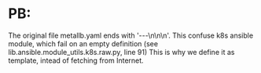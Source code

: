 
# PB:

The original file metallb.yaml ends with '---\n\n\n'. This confuse k8s ansible module, which fail on an empty definition (see lib.ansible.module_utils.k8s.raw.py, line 91)
This is why we define it as template, intead of fetching from Internet.
 
